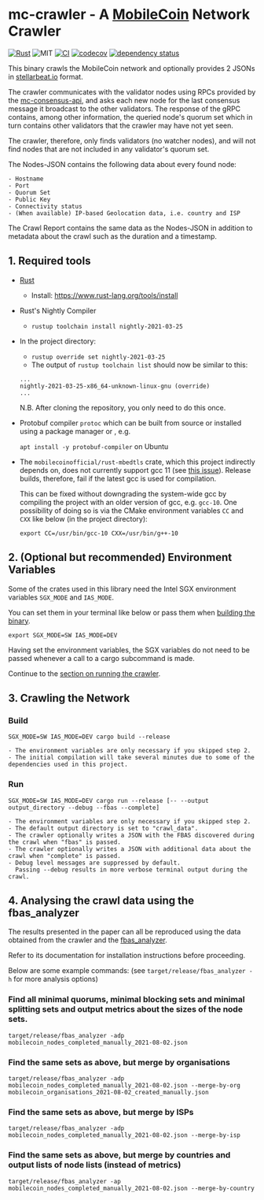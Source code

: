 # mc-crawler - A [MobileCoin](https://github.com/mobilecoinfoundation/mobilecoin) Network Crawler

[![Rust](https://camo.githubusercontent.com/5782bcc58a7786e9a7d00e2cf45937db8a2598232d9524ec9dcd149c7218671b/68747470733a2f2f696d672e736869656c64732e696f2f62616467652f527573742d50726f6772616d6d696e672532304c616e67756167652d626c61636b3f7374796c653d666c6174266c6f676f3d72757374)](www.rust-lang.org)
![MIT](https://img.shields.io/badge/license-MIT-blue.svg)
[![CI](https://github.com/wiberlin/mc-crawler/actions/workflows/test.yml/badge.svg)](https://github.com/wiberlin/mc-crawler/actions/workflows/test.yml)
[![codecov](https://codecov.io/gh/wiberlin/mc-crawler/branch/main/graph/badge.svg?token=GxUhfuKEoA)](https://codecov.io/gh/wiberlin/mc-crawler)
[![dependency status](https://deps.rs/repo/github/wiberlin/mc-crawler/status.svg)](https://deps.rs/repo/github/wiberlin/mc-crawler)

This binary crawls the MobileCoin network and optionally provides 2 JSONs in [stellarbeat.io](https://stellarbeat.io) format.

The crawler communicates with the validator nodes using RPCs provided by the [mc-consensus-api](https://github.com/mobilecoinfoundation/mobilecoin/tree/master/consensus/api), and asks each new node for the last consensus message it broadcast to the other validators.
The response of the gRPC contains, among other information, the queried node's quorum set which in turn contains other validators that the crawler may have not yet seen.

The crawler, therefore, only finds validators (no watcher nodes), and will not find nodes that are not included in any validator's quorum set.

The Nodes-JSON contains the following data about every found node:

    - Hostname
    - Port
    - Quorum Set
    - Public Key
    - Connectivity status
    - (When available) IP-based Geolocation data, i.e. country and ISP

The Crawl Report contains the same data as the Nodes-JSON in addition to metadata about the crawl such as the duration and a timestamp.

## 1. Required tools

   - [Rust](https://www.rust-lang.org)
        - Install: https://www.rust-lang.org/tools/install
   - Rust's Nightly Compiler
        - `rustup toolchain install nightly-2021-03-25`
   - In the project directory:
        - `rustup override set nightly-2021-03-25`    
        - The output of `rustup toolchain list` should now be similar to this:
        ```
        ...
        nightly-2021-03-25-x86_64-unknown-linux-gnu (override)
        ...
        ```
        N.B. After cloning the repository, you only need to do this once.

   - Protobuf compiler `protoc` which can be built from source or installed using a package manager or , e.g.
   
        ``` apt install -y protobuf-compiler ``` on Ubuntu

  - The `mobilecoinofficial/rust-mbedtls` crate, which this project indirectly depends on, does not currently support gcc 11 (see [this issue](https://github.com/mobilecoinofficial/rust-mbedtls/issues/6)). Release builds, therefore, fail if the latest gcc is used for compilation.
  
    This can be fixed without downgrading the system-wide gcc by compiling the project with an older version of gcc,
       e.g. `gcc-10`. One possibility of doing so is via the CMake environment variables `CC` and `CXX` 
       like below (in the project directory):
    ```
    export CC=/usr/bin/gcc-10 CXX=/usr/bin/g++-10
    ``` 

## 2. (Optional but recommended) Environment Variables
Some of the crates used in this library need the Intel SGX environment variables
`SGX_MODE` and `IAS_MODE`.

You can set them in your terminal like below or pass them when [building the binary](#build).

```
export SGX_MODE=SW IAS_MODE=DEV
```

Having set the environment variables, the SGX variables do not need to be passed whenever
a call to a cargo subcommand is made.

Continue to the [section on running the crawler](#run).

## 3. Crawling the Network
### Build
`SGX_MODE=SW IAS_MODE=DEV cargo build --release`

    - The environment variables are only necessary if you skipped step 2.
    - The initial compilation will take several minutes due to some of the dependencies used in this project.

### Run

`SGX_MODE=SW IAS_MODE=DEV cargo run --release [-- --output output_directory --debug --fbas --complete]`

    - The environment variables are only necessary if you skipped step 2.
    - The default output directory is set to "crawl_data".
    - The crawler optionally writes a JSON with the FBAS discovered during the crawl when "fbas" is passed.
    - The crawler optionally writes a JSON with additional data about the crawl when "complete" is passed.
    - Debug level messages are suppressed by default.
      Passing --debug results in more verbose terminal output during the crawl.

## 4. Analysing the crawl data using the fbas_analyzer
The results presented in the paper can all be reproduced using the data obtained from the crawler and the [fbas_analyzer](https://github.com/wiberlin/fbas_analyzer).

Refer to its documentation for installation instructions before proceeding.

Below are some example commands: (see `target/release/fbas_analyzer -h` for more analysis options)

### Find all minimal quorums, minimal blocking sets and minimal splitting sets and output metrics about the sizes of the node sets. 
`target/release/fbas_analyzer -adp mobilecoin_nodes_completed_manually_2021-08-02.json`

### Find the same sets as above, but merge by organisations
`target/release/fbas_analyzer -adp mobilecoin_nodes_completed_manually_2021-08-02.json --merge-by-org mobilecoin_organisations_2021-08-02_created_manually.json`

### Find the same sets as above, but merge by ISPs
`target/release/fbas_analyzer -adp mobilecoin_nodes_completed_manually_2021-08-02.json --merge-by-isp`

### Find the same sets as above, but merge by countries and output lists of node lists (instead of metrics)
`target/release/fbas_analyzer -ap mobilecoin_nodes_completed_manually_2021-08-02.json --merge-by-country`
